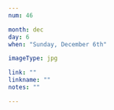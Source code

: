 ```yaml
---
num: 46

month: dec
day: 6
when: "Sunday, December 6th"

imageType: jpg

link: ""
linkname: ""
notes: ""

---
```


